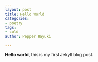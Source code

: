 ```yaml
---
layout: post
title: Hello World
categories:
- poetry
tags:
- cold
author: Pepper Hayuki

---
```

**Hello world**, this is my first Jekyll blog post.